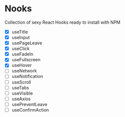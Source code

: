 # Nooks

Collection of sexy React Hooks ready to install with NPM


- [x] useTitle
- [x] useInput
- [x] usePageLeave
- [x] useClick
- [x] useFadeIn
- [x] useFullscreen
- [x] useHover
- [ ] useNetwork
- [ ] useNotification
- [ ] useScroll
- [ ] useTabs
- [ ] useVisible
- [ ] useAxios
- [ ] usePreventLeave
- [ ] useConfirmAction